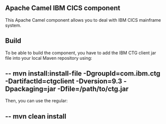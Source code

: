 Apache Camel IBM CICS component
-------------------------------
This Apache Camel component allows you to deal with IBM CICS mainframe system.

Build
-----
To be able to build the component, you have to add the IBM CTG client jar file into your local Maven repository using:

--
mvn install:install-file -DgroupId=com.ibm.ctg -DartifactId=ctgclient -Dversion=9.3 -Dpackaging=jar -Dfile=/path/to/ctg.jar
--

Then, you can use the regular:

--
mvn clean install
--
